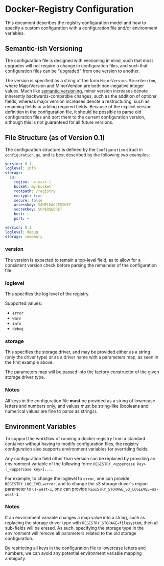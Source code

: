 Docker-Registry Configuration
=============================

This document describes the registry configuration model and how to specify a custom configuration with a configuration file and/or environment variables.

Semantic-ish Versioning
-----------------------

The configuration file is designed with versioning in mind, such that most upgrades will not require a change in configuration files, and such that configuration files can be "upgraded" from one version to another.

The version is specified as a string of the form `MajorVersion.MinorVersion`, where MajorVersion and MinorVersion are both non-negative integer values. Much like [semantic versioning](http://semver.org/), minor version increases denote inherently backwards-compatible changes, such as the addition of optional fields, whereas major version increases denote a restructuring, such as renaming fields or adding required fields. Because of the explicit version definition in the configuration file, it should be possible to parse old configuration files and port them to the current configuration version, although this is not guaranteed for all future versions.

File Structure (as of Version 0.1)
------------------------------------

The configuration structure is defined by the `Configuration` struct in `configuration.go`, and is best described by the following two examples:

```yaml
version: 0.1
loglevel: info
storage:
  s3:
    region: us-east-1
    bucket: my-bucket
    rootpath: /registry
    encrypt: true
    secure: false
    accesskey: SAMPLEACCESSKEY
    secretkey: SUPERSECRET
    host: ~
    port: ~
```

```yaml
version: 0.1
loglevel: debug
storage: inmemory
```

### version
The version is expected to remain a top-level field, as to allow for a consistent version check before parsing the remainder of the configuration file.

### loglevel
This specifies the log level of the registry.

Supported values:
* `error`
* `warn`
* `info`
* `debug`

### storage
This specifies the storage driver, and may be provided either as a string (only the driver type) or as a driver name with a parameters map, as seen in the first example above.

The parameters map will be passed into the factory constructor of the given storage driver type.

### Notes

All keys in the configuration file **must** be provided as a string of lowercase letters and numbers only, and values must be string-like (booleans and numerical values are fine to parse as strings).

Environment Variables
---------------------

To support the workflow of running a docker registry from a standard container without having to modify configuration files, the registry configuration also supports environment variables for overriding fields.

Any configuration field other than version can be replaced by providing an environment variable of the following form: `REGISTRY_<uppercase key>[_<uppercase key>]...`.

For example, to change the loglevel to `error`, one can provide `REGISTRY_LOGLEVEL=error`, and to change the s3 storage driver's region parameter to `us-west-1`, one can provide `REGISTRY_STORAGE_S3_LOGLEVEL=us-west-1`.

### Notes
If an environment variable changes a map value into a string, such as replacing the storage driver type with `REGISTRY_STORAGE=filesystem`, then all sub-fields will be erased. As such, specifying the storage type in the environment will remove all parameters related to the old storage configuration.

By restricting all keys in the configuration file to lowercase letters and numbers, we can avoid any potential environment variable mapping ambiguity.
